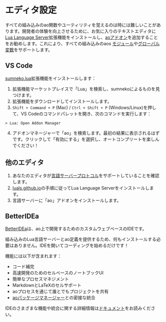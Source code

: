 # エディタ設定

すべての組み込みのao関数やユーティリティを覚えるのは時には難しいことがあります。開発者の体験を向上させるために、お気に入りのテキストエディタに[Lua Language Server](https://luals.github.io)拡張機能をインストールし、[aoアドオン](https://github.com/martonlederer/ao-definitions)を追加することをお勧めします。これにより、すべての組み込みのaos [モジュール](../aos/modules/index)や[グローバル変数](../aos/intro#globals)をサポートします。

## VS Code

[sumneko.lua](https://marketplace.visualstudio.com/items?itemName=sumneko.lua)拡張機能をインストールします：

1. 拡張機能マーケットプレイスで「Lua」を検索し、sumnekoによるものを見つけます。
2. 拡張機能をダウンロードしてインストールします。
3. `Shift + Command + P` (Mac) / `Ctrl + Shift + P` (Windows/Linux)を押して、VS Codeのコマンドパレットを開き、次のコマンドを実行します：

<!--
# Editor setup

Remembering all the built in ao functions and utilites can sometimes be hard. To enhance your developer experience, it is recommended to install the [Lua Language Server](https://luals.github.io) extension into your favorite text editor and add the [ao addon](https://github.com/martonlederer/ao-definitions). It supports all built in aos [modules](../aos/modules/index) and [globals](../aos/intro#globals).

## VS Code

Install the [sumneko.lua](https://marketplace.visualstudio.com/items?itemName=sumneko.lua) extension:

1. Search for "Lua" by sumneko in the extension marketplace
2. Download and install the extension
3. Open the VS Code command palette with `Shift + Command + P` (Mac) / `Ctrl + Shift + P` (Windows/Linux) and run the following command:
-->

```
> Lua: Open Addon Manager
```

4. アドオンマネージャーで「ao」を検索します。最初の結果に表示されるはずです。クリックして「有効にする」を選択し、オートコンプリートを楽しんでください！

## 他のエディタ

1. あなたのエディタが[言語サーバープロトコル](https://microsoft.github.io/language-server-protocol/implementors/tools/)をサポートしていることを確認します。
2. [luals.github.io](https://luals.github.io/#install)の手順に従ってLua Language Serverをインストールします。
3. 言語サーバーに「ao」アドオンをインストールします。

## BetterIDEa

[BetterIDEa](https://ide.betteridea.dev)は、ao上で開発するためのカスタムウェブベースのIDEです。

組み込みのLua言語サーバーとao定義を提供するため、何もインストールする必要はありません。IDEを開いてコーディングを始めるだけです！

機能には以下が含まれます：

- コード補完
- 高速開発のためのセルベースのノートブックUI
- 簡単なプロセスマネジメント
- MarkdownとLaTeXのセルサポート
- aoプロセスを通じて誰とでもプロジェクトを共有
- [aoパッケージマネージャー](https://apm.betteridea.dev)との密接な統合

IDEのさまざまな機能や統合に関する詳細情報は[ドキュメント](https://docs.betteridea.dev)をお読みください。

<!--
4. In the Addon Manager, search for "ao", it should be the first result. Click "Enable" and enjoy autcomplete!

## Other editors

1. Verify that your editor supports the [language server protocol](https://microsoft.github.io/language-server-protocol/implementors/tools/)
2. Install Lua Language Server by following the instructions at [luals.github.io](https://luals.github.io/#install)
3. Install the "ao" addon to the language server

## BetterIDEa

[BetterIDEa](https://ide.betteridea.dev) is a custom web based IDE for developing on ao.

It offers a built in Lua language server with ao definitions, so you don't need to install anything. Just open the IDE and start coding!

Features include:

- Code completion
- Cell based notebook ui for rapid development
- Easy process management
- Markdown and Latex cell support
- Share projects with anyone through ao processes
- Tight integration with [ao package manager](https://apm.betteridea.dev)

Read detailed information about the various features and integrations of the ide in the [documentation](https://docs.betteridea.dev).
-->
